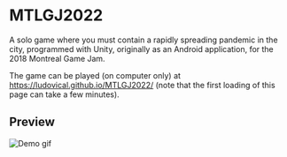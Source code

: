 # MTLGJ2022
A solo game where you must contain a rapidly spreading pandemic in the city, programmed with Unity, originally as an Android application, for the 2018 Montreal Game Jam.

The game can be played (on computer only) at https://ludovical.github.io/MTLGJ2022/ (note that the first loading of this page can take a few minutes).

## Preview
![Demo gif](https://github.com/LudovicAL/MTLGJ2022/blob/master/Demo.gif?raw=true)
